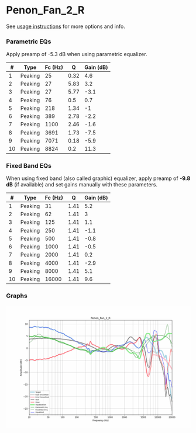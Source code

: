 # Penon_Fan_2_R
See [usage instructions](https://github.com/jaakkopasanen/AutoEq#usage) for more options and info.

### Parametric EQs
Apply preamp of -5.3 dB when using parametric equalizer.

|   # | Type    |   Fc (Hz) |    Q |   Gain (dB) |
|-----|---------|-----------|------|-------------|
|   1 | Peaking |        25 | 0.32 |         4.6 |
|   2 | Peaking |        27 | 5.83 |         3.2 |
|   3 | Peaking |        27 | 5.77 |        -3.1 |
|   4 | Peaking |        76 | 0.5  |         0.7 |
|   5 | Peaking |       218 | 1.34 |        -1   |
|   6 | Peaking |       389 | 2.78 |        -2.2 |
|   7 | Peaking |      1100 | 2.46 |        -1.6 |
|   8 | Peaking |      3691 | 1.73 |        -7.5 |
|   9 | Peaking |      7071 | 0.18 |        -5.9 |
|  10 | Peaking |      8824 | 0.2  |        11.3 |

### Fixed Band EQs
When using fixed band (also called graphic) equalizer, apply preamp of **-9.8 dB** (if available) and set gains manually with these parameters.

|   # | Type    |   Fc (Hz) |    Q |   Gain (dB) |
|-----|---------|-----------|------|-------------|
|   1 | Peaking |        31 | 1.41 |         5.2 |
|   2 | Peaking |        62 | 1.41 |         3   |
|   3 | Peaking |       125 | 1.41 |         1.1 |
|   4 | Peaking |       250 | 1.41 |        -1.1 |
|   5 | Peaking |       500 | 1.41 |        -0.8 |
|   6 | Peaking |      1000 | 1.41 |        -0.5 |
|   7 | Peaking |      2000 | 1.41 |         0.2 |
|   8 | Peaking |      4000 | 1.41 |        -2.9 |
|   9 | Peaking |      8000 | 1.41 |         5.1 |
|  10 | Peaking |     16000 | 1.41 |         9.6 |

### Graphs
![](./Penon_Fan_2_R.png)
